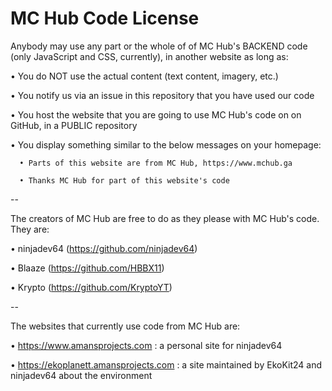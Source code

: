 # MC Hub Code License

Anybody may use any part or the whole of of MC Hub's BACKEND code (only JavaScript and CSS, currently), in another website as long as:

  • You do NOT use the actual content (text content, imagery, etc.)
  
  • You notify us via an issue in this repository that you have used our code
  
  • You host the website that you are going to use MC Hub's code on on GitHub, in a PUBLIC repository
  
  • You display something similar to the below messages on your homepage:
  
      • Parts of this website are from MC Hub, https://www.mchub.ga
    
      • Thanks MC Hub for part of this website's code
      
--
    
The creators of MC Hub are free to do as they please with MC Hub's code. They are:

  • ninjadev64 (https://github.com/ninjadev64)
  
  • Blaaze (https://github.com/HBBX11)
  
  • Krypto (https://github.com/KryptoYT)
  
--
  
The websites that currently use code from MC Hub are:

  • https://www.amansprojects.com : a personal site for ninjadev64
  
  • https://ekoplanett.amansprojects.com : a site maintained by EkoKit24 and ninjadev64 about the environment
